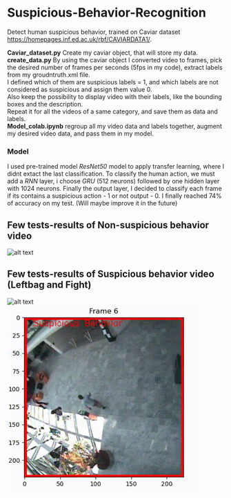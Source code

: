 # Suspicious-Behavior-Recognition
Detect human suspicious behavior, trained on Caviar dataset https://homepages.inf.ed.ac.uk/rbf/CAVIARDATA1/.

  **Caviar_dataset.py** Create my caviar object, that will store my data.    
  **create_data.py** By using the caviar object I converted video to frames, pick the desired number of frames per seconds (5fps in my code),   extract labels from my groudntruth.xml file.  
  I defined which of them are suspicious labels = 1, and which labels are not considered as suspicious and assign them value 0.   
   Also keep the possibility to display video with their labels, like the bounding boxes and the description.  
  Repeat it for all the videos of a same category, and save them as data and labels.  
	**Model_colab.ipynb** regroup all my video data and labels together, augment my desired video data, and pass them in my model.

### Model
I used pre-trained model *ResNet50* model to apply transfer learning, where I didnt extact the last classification.
To classify the human action, we must add a *RNN* layer, i choose *GRU* (512 neurons) followed by one hidden layer with 1024 neurons.
Finally the output layer, I decided to classify each frame if its contains a suspicious action - 1 or not output - 0.
I finally reached 74% of accuracy on my test. (Will maybe improve it in the future)

## Few tests-results of Non-suspicious behavior video
![alt text](https://github.com/sodi16/Suspicious-Behavior-Recognition/blob/main/not_suspicious.gif)

## Few tests-results of Suspicious behavior video (Leftbag and Fight)
![alt text](https://github.com/sodi16/Suspicious-Behavior-Recognition/blob/main/suspicious_leftbag.gif)
![alt text](https://github.com/sodi16/Suspicious-Behavior-Recognition/blob/main/suspicious_fight.gif)
